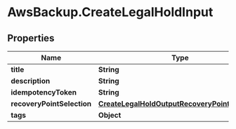 # AwsBackup.CreateLegalHoldInput

## Properties

Name | Type | Description | Notes
------------ | ------------- | ------------- | -------------
**title** | **String** |  | 
**description** | **String** |  | 
**idempotencyToken** | **String** |  | [optional] 
**recoveryPointSelection** | [**CreateLegalHoldOutputRecoveryPointSelection**](CreateLegalHoldOutputRecoveryPointSelection.md) |  | [optional] 
**tags** | **Object** |  | [optional] 


